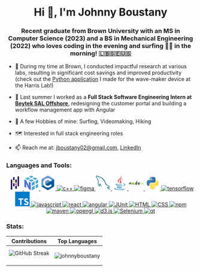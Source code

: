 [comment]: <> (<h1 align="center"><kbd><img src="header.png" height="210" alt=""/></kbd></h1>
)

<h1 align="center">Hi 👋, I'm Johnny Boustany</h1>

<h3 align="center">Recent graduate from Brown University with an MS in Computer Science (2023) and a BS in Mechanical Engineering (2022) who loves coding in the evening and surfing 🏄‍♂️ in the morning! 🇱🇧🇸🇪🇺🇸 </h3>

- 🔭 During my time at Brown, I conducted impactful research at various labs, resulting in significant cost savings and improved productivity (check out the [Python application](https://github.com/johnnyboustany/WaveGenerator) I made for the wave-maker device at the Harris Lab!)

- 🤖 Last summer I worked as a **Full Stack Software Engineering Intern at [Beytek SAL Offshore](https://www.beytek.co/)**, redesigning the customer portal and building a workflow management app with Angular
  
- 🌊 A few Hobbies of mine: Surfing, Videomaking, Hiking 

- 🗺 Interested in full stack engineering roles
  
- 📫 Reach me at: [jboustany02@gmail.com](mailto:jboustany02@gmail.com), [LinkedIn](https://www.linkedin.com/in/johnny-boustany)

<h3 align="left">Languages and Tools:</h3>
<p align="center"> 
  <a href="https://pandas.pydata.org/" target="_blank"> <img src="https://raw.githubusercontent.com/devicons/devicon/master/icons/pandas/pandas-original.svg" alt="pandas" width="40" height="40"/> </a> 
  <a href="https://numpy.org/" target="_blank"> <img src="https://raw.githubusercontent.com/devicons/devicon/master/icons/numpy/numpy-original.svg" alt="numpy" width="40" height="40"/> </a> 
  <a href="https://www.cprogramming.com/" target="_blank"> <img src="https://raw.githubusercontent.com/devicons/devicon/master/icons/c/c-original.svg" alt="c" width="40" height="40"/> </a> 
    <a href="https://isocpp.org/" target="_blank"> <img src="https://user-images.githubusercontent.com/25181517/192106073-90fffafe-3562-4ff9-a37e-c77a2da0ff58.png" alt="c++" width="40" height="40"/> </a> 
  <a href="https://www.figma.com/" target="_blank"> <img src="https://www.vectorlogo.zone/logos/figma/figma-icon.svg" alt="figma" width="40" height="40"/> </a> 
  <a href="https://www.mysql.com/" target="_blank"> <img src="https://raw.githubusercontent.com/devicons/devicon/master/icons/mysql/mysql-original.svg" alt="heroku" width="40" height="40"/> </a> 
  <a href="https://www.java.com" target="_blank"> <img src="https://raw.githubusercontent.com/devicons/devicon/master/icons/java/java-original.svg" alt="java" width="40" height="40"/> </a> 
  <a href="https://nodejs.org" target="_blank"> <img src="https://raw.githubusercontent.com/devicons/devicon/master/icons/nodejs/nodejs-original-wordmark.svg" alt="nodejs" width="40" height="40"/> </a> 
  <a href="https://www.python.org" target="_blank"> <img src="https://raw.githubusercontent.com/devicons/devicon/master/icons/python/python-original.svg" alt="python" width="40" height="40"/> </a> 
  <a href="https://www.tensorflow.org" target="_blank"> <img src="https://www.vectorlogo.zone/logos/tensorflow/tensorflow-icon.svg" alt="tensorflow" width="40" height="40"/> </a> 
  <a href="https://www.typescriptlang.org/" target="_blank"> <img src="https://raw.githubusercontent.com/devicons/devicon/master/icons/typescript/typescript-original.svg" alt="typescript" width="40" height="40"/> </a>
  <a href="https://www.javascript.com/" target="_blank"> <img src="https://user-images.githubusercontent.com/25181517/117447155-6a868a00-af3d-11eb-9cfe-245df15c9f3f.png" alt="javascript" width="40" height="40"/> </a> 
  <a href="https://react.dev/" target="_blank"> <img src="https://user-images.githubusercontent.com/25181517/183897015-94a058a6-b86e-4e42-a37f-bf92061753e5.png" alt="react" width="40" height="40"/> </a> 
  <a href="https://angular.io/" target="_blank"> <img src="https://user-images.githubusercontent.com/25181517/183890595-779a7e64-3f43-4634-bad2-eceef4e80268.png" alt="angular" width="40" height="40"/> </a> 
  <a href="https://junit.org/junit5/" target="_blank"> <img src="https://user-images.githubusercontent.com/25181517/117533873-484d4480-afef-11eb-9fad-67c8605e3592.png" alt="JUnit" width="40" height="40"/> </a> 
  <a href="https://html.com/" target="_blank"> <img src="https://user-images.githubusercontent.com/25181517/192158954-f88b5814-d510-4564-b285-dff7d6400dad.png" alt="HTML" width="40" height="40"/> </a>
  <a href="https://tailwindcss.com/" target="_blank"> <img src="https://user-images.githubusercontent.com/25181517/183898674-75a4a1b1-f960-4ea9-abcb-637170a00a75.png" alt="CSS" width="40" height="40"/> </a>
  <a href="https://www.npmjs.com/" target="_blank"> <img src="https://user-images.githubusercontent.com/25181517/121401671-49102800-c959-11eb-9f6f-74d49a5e1774.png" alt="npm" width="40" height="40"/> </a>
 <a href="https://maven.apache.org/" target="_blank"> <img src="https://user-images.githubusercontent.com/25181517/117207242-07d5a700-adf4-11eb-975e-be04e62b984b.png" alt="maven" width="40" height="40"/> </a>
 <a href="https://www.opengl.org/" target="_blank"> <img src="https://findhao.net/images/featured_imgs/opengl.jpg" alt="opengl" width="40" height="40"/> </a>
 <a href="https://d3js.org/" target="_blank"> <img src="https://avatars.githubusercontent.com/u/1562726?s=280&v=4" alt="d3.js" width="40" height="40"/> </a>
 <a href="https://www.selenium.dev/" target="_blank"> <img src="https://user-images.githubusercontent.com/25181517/184103699-d1b83c07-2d83-4d99-9a1e-83bd89e08117.png" alt="Selenium" width="40" height="40"/> </a>
  </a> <a href="https://www.qt.io/" target="_blank" rel="noreferrer"> <img src="https://upload.wikimedia.org/wikipedia/commons/0/0b/Qt_logo_2016.svg" alt="qt" width="40" height="40"/> </a>
<br>

<h3 align="left">Stats:</h3>

| Contributions                                                                                       | Top Languages                                                                                                           |
| ------------------------------------------------------------------------------------------- | ---------------------------------------------------------------------------------------------------------------------- |
| <img align="center" src="http://github-readme-streak-stats.herokuapp.com?user=johnnyboustany&theme=ambient-gradient&mode=weekly" alt="GitHub Streak"></a></p> | <p align="center"><img align="center" src="https://github-readme-stats.vercel.app/api/top-langs?username=johnnyboustany&show_icons=true&locale=en&layout=compact&hide=TeX,C,XSLT,Perl,Shell,TypeScript,PHP,Tcl,Makefile,Cmake,CSS&exclude_repo=johnnyboustany" alt="johnnyboustany" /></p> |


